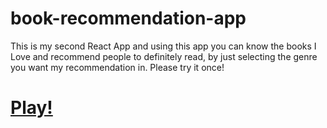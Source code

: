 # book-recommendation-app
This is my second React App and using this app you can know the books I Love and recommend people to definitely read, by just selecting the genre you want my recommendation in. Please try it once!

# [Play!](https://books-recommendation-app.netlify.app/)
